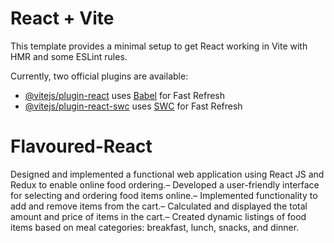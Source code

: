# React + Vite

This template provides a minimal setup to get React working in Vite with HMR and some ESLint rules.

Currently, two official plugins are available:

- [@vitejs/plugin-react](https://github.com/vitejs/vite-plugin-react/blob/main/packages/plugin-react/README.md) uses [Babel](https://babeljs.io/) for Fast Refresh
- [@vitejs/plugin-react-swc](https://github.com/vitejs/vite-plugin-react-swc) uses [SWC](https://swc.rs/) for Fast Refresh
# Flavoured-React
Designed and implemented a functional web application using React JS and Redux to enable online food ordering.– Developed a user-friendly interface for selecting and ordering food items online.– Implemented functionality to add and remove items from the cart.– Calculated and displayed the total amount and price of items in the cart.– Created dynamic listings of food items based on meal categories: breakfast, lunch, snacks, and dinner.
